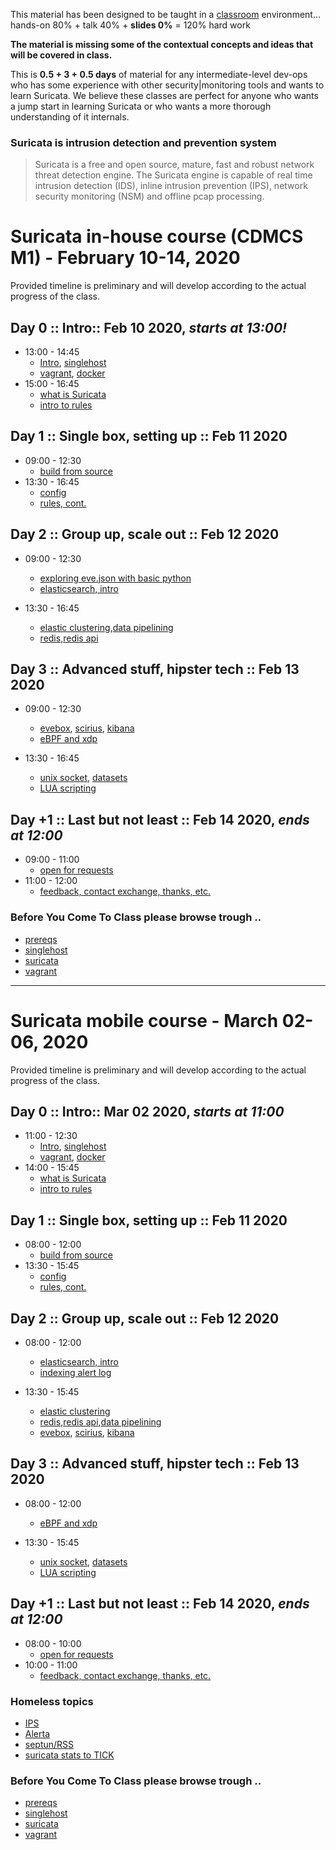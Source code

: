 
This material has been designed to be taught in a [classroom](https://ccdcoe.org/training/cyber-defence-monitoring-course-module-1/) environment... hands-on 80% + talk 40% + **slides 0%** = 120% hard work 

**The material is missing some of the contextual concepts and ideas that will be covered in class.**

This is **0.5 + 3 + 0.5 days** of material for any intermediate-level dev-ops who has some experience with other security|monitoring tools and wants to learn Suricata. We believe these classes are perfect for anyone who wants a jump start in learning Suricata or who wants a more thorough understanding of it internals.

### Suricata is intrusion detection and prevention system

> Suricata is a free and open source, mature, fast and robust network threat detection engine. The Suricata engine is capable of real time intrusion detection (IDS), inline intrusion prevention (IPS), network security monitoring (NSM) and offline pcap processing.

# Suricata in-house course (CDMCS M1) - February 10-14, 2020

Provided timeline is preliminary and will develop according to the actual progress of the class.

## Day 0 :: Intro:: Feb 10 2020, *starts at 13:00!*

 * 13:00 - 14:45
   * [Intro](/common/day_intro.md), [singlehost](/singlehost)
   * [vagrant](/common/vagrant/), [docker](/common/docker)
 * 15:00 - 16:45
   * [what is Suricata](/Suricata/intro/)
   * [intro to rules](/Suricata/rules/)

## Day 1 :: Single box, setting up :: Feb 11 2020

 * 09:00 - 12:30
   * [build from source](/Suricata/setup/#Build)
 * 13:30 - 16:45
   * [config](/Suricata/setup/#Config)
   * [rules, cont.](/Suricata/rules)

## Day 2 :: Group up, scale out :: Feb 12 2020

 * 09:00 - 12:30
   * [exploring eve.json with basic python](/Suricata/data-exploration)
   * [elasticsearch, intro](/Suricata/indexing#getting-started-with-elastic)

 * 13:30 - 16:45
   * [elastic clustering](/Suricata/indexing#clustered-elasticsearch),[data pipelining](/Suricata/indexing/000-pipelines.ipynb)
   * [redis](/Suricata/indexing#redis),[redis api](/Suricata/indexing/001-redis.ipynb)

## Day 3 :: Advanced stuff, hipster tech :: Feb 13 2020

 * 09:00 - 12:30
   * [evebox](/Suricata/data-exploration#evebox), [scirius](/Suricata/data-exploration#scirius), [kibana](/Suricata/data-exploration#kibana)
   * [eBPF and xdp](/Suricata/ebpf)

 * 13:30 - 16:45
   * [unix socket](/Suricata/unix-socket), [datasets](/Suricata/datasets)
   * [LUA scripting](/Suricata/lua)

## Day +1 :: Last but not least :: Feb 14 2020, *ends at 12:00*

 * 09:00 - 11:00
   * [open for requests](/Suricata)
 * 11:00 - 12:00
   * [feedback, contact exchange, thanks, etc.](/common/Closing.md)

### Before You Come To Class please browse trough ..

 * [prereqs](https://github.com/ccdcoe/CDMCS/tree/master/prerequisites)
 * [singlehost](https://github.com/ccdcoe/CDMCS/tree/master/Suricata/vagrant/singlehost)
 * [suricata](https://suricata.readthedocs.io/en/latest/)
 * [vagrant](https://github.com/ccdcoe/CDMCS/tree/master/common/vagrant)


----

# Suricata mobile course - March 02-06, 2020

Provided timeline is preliminary and will develop according to the actual progress of the class.

## Day 0 :: Intro:: Mar 02 2020, *starts at 11:00*

 * 11:00 - 12:30
   * [Intro](/common/day_intro.md), [singlehost](/singlehost)
   * [vagrant](/common/vagrant/), [docker](/common/docker)
 * 14:00 - 15:45
   * [what is Suricata](/Suricata/intro/)
   * [intro to rules](/Suricata/rules/)

## Day 1 :: Single box, setting up :: Feb 11 2020

 * 08:00 - 12:00
   * [build from source](/Suricata/setup/#Build)
 * 13:30 - 15:45
   * [config](/Suricata/setup/#Config)
   * [rules, cont.](/Suricata/rules)

## Day 2 :: Group up, scale out :: Feb 12 2020

 * 08:00 - 12:00
   * [elasticsearch, intro](/Suricata/indexing#getting-started-with-elastic)
   * [indexing alert log](/Suricata/indexing#playing-with-python)

 * 13:30 - 15:45
   * [elastic clustering](/Suricata/advanced-indexing#clustered-elasticsearch)
   * [redis](/Suricata/advanced-indexing#redis),[redis api](/Suricata/advanced-indexing/001-redis.ipynb),[data pipelining](/Suricata/advanced-indexing/000-pipelines.ipynb)
   * [evebox](/Suricata/indexing#evebox), [scirius](/Suricata/indexing#scirius), [kibana](/Suricata/indexing#kibana)

## Day 3 :: Advanced stuff, hipster tech :: Feb 13 2020

 * 08:00 - 12:00
   * [eBPF and xdp](/Suricata/ebpf)

 * 13:30 - 15:45
   * [unix socket](/Suricata/unix-socket), [datasets](/Suricata/datasets)
   * [LUA scripting](/Suricata/lua)

## Day +1 :: Last but not least :: Feb 14 2020, *ends at 12:00*

 * 08:00 - 10:00
   * [open for requests](/Suricata)
 * 10:00 - 11:00
   * [feedback, contact exchange, thanks, etc.](/common/Closing.md)

### Homeless topics
 * [IPS]()
 * [Alerta]()
 * [septun/RSS]()
 * [suricata stats to TICK]()


### Before You Come To Class please browse trough ..

 * [prereqs](https://github.com/ccdcoe/CDMCS/tree/master/prerequisites)
 * [singlehost](https://github.com/ccdcoe/CDMCS/tree/master/Suricata/vagrant/singlehost)
 * [suricata](https://suricata.readthedocs.io/en/latest/)
 * [vagrant](https://github.com/ccdcoe/CDMCS/tree/master/common/vagrant)

